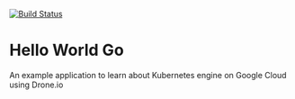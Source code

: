 [![Build Status](https://drn.atabey.co.uk/api/badges/wmena/county-cakes/status.svg?branch=develop)](https://drn.atabey.co.uk/api/badges/wmena/county-cakes/status.svg?branch=master)

# Hello World Go

An example application to learn about Kubernetes engine on Google Cloud using Drone.io
